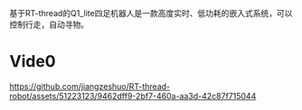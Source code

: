 基于RT-thread的Q1_lite四足机器人是一款高度实时、低功耗的嵌入式系统，可以控制行走，自动寻物。



# Vide0
https://github.com/jiangzeshuo/RT-thread-robot/assets/51223123/9462dff9-2bf7-460a-aa3d-42c87f715044

